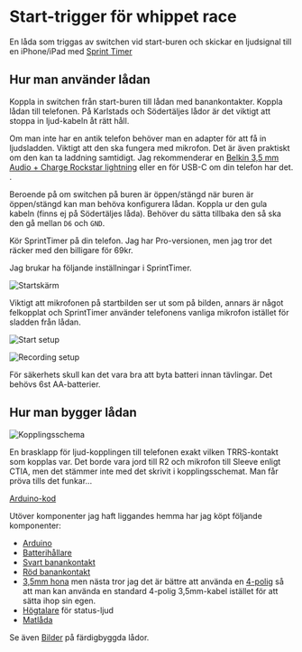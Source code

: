 # Start-trigger för whippet race
En låda som triggas av switchen vid start-buren och skickar en ljudsignal till en iPhone/iPad med [Sprint Timer](https://appmaker.se/home/sprinttimer/)

## Hur man använder lådan
Koppla in switchen från start-buren till lådan med banankontakter.
Koppla lådan till telefonen. På Karlstads och Södertäljes lådor är det viktigt att stoppa in ljud-kabeln åt rätt håll.

Om man inte har en antik telefon behöver man en adapter för att få in ljudsladden. Viktigt att den ska fungera med mikrofon. Det är även praktiskt om den kan ta laddning samtidigt. Jag rekommenderar en [Belkin 3,5 mm Audio + Charge Rockstar lightning](https://www.prisjakt.nu/produkt.php?p=5065369) eller en för USB-C om din telefon har det. . 

Beroende på om switchen på buren är öppen/stängd när buren är öppen/stängd kan man behöva konfigurera lådan. Koppla ur den gula kabeln (finns ej på Södertäljes låda). Behöver du sätta tillbaka den så ska den gå mellan `D6` och `GND`.

Kör SprintTimer på din telefon. Jag har Pro-versionen, men jag tror det räcker med den billigare för 69kr.

Jag brukar ha följande inställningar i SprintTimer.

![Startskärm](screenshots/start%20screen.png)

Viktigt att mikrofonen på startbilden ser ut som på bilden, annars är något felkopplat och SprintTimer använder telefonens vanliga mikrofon istället för sladden från lådan.

![Start setup](screenshots/start%20setup.png) 

![Recording setup](screenshots/recording%20setup.png)

För säkerhets skull kan det vara bra att byta batteri innan tävlingar. Det behövs 6st AA-batterier.

## Hur man bygger lådan
![Kopplingsschema](circuit.png)

En brasklapp för ljud-kopplingen till telefonen exakt vilken TRRS-kontakt som kopplas var. 
Det borde vara jord till R2 och mikrofon till Sleeve enligt CTIA, men det stämmer inte med det skrivit i kopplingsschemat. Man får pröva tills det funkar...

[Arduino-kod](start-trigger.ino)

Utöver komponenter jag haft liggandes hemma har jag köpt följande komponenter:
- [Arduino](https://www.electrokit.com/uno-rev3-arduino-kompatibel)
- [Batterihållare](https://www.electrokit.com/batterihallare-6xaa-kabel)
- [Svart banankontakt](https://www.electrokit.com/banankontakt-4mm-hona-chassi-svart)
- [Röd banankontakt](https://www.electrokit.com/banankontakt-4mm-hona-chassi-rod)
- [3,5mm hona](https://www.electrokit.com/3.5mm-jack-2-pol-pcb-med-brytare-pj398sm) men nästa tror jag det är bättre att använda en [4-polig](https://www.electrokit.com/3.5mm-jack-4-pol-chassie) så att man kan använda en standard 4-polig 3,5mm-kabel istället för att sätta ihop sin egen.
- [Högtalare](https://www.electrokit.com/miniatyrhogtalare-8ohm-0.5w-20mm) för status-ljud
- [Matlåda](https://www.ikea.com/se/sv/p/ikea-365-matlada-med-lock-rektangulaer-plast-70507963/)

Se även [Bilder](bilder) på färdigbyggda lådor.